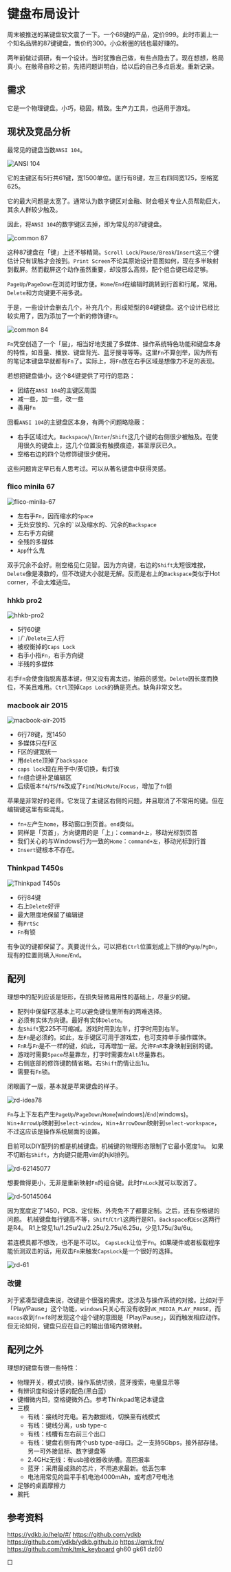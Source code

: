 # 键盘布局设计

周末被推送的某键盘软文震了一下。一个68键的产品，定价999。此时市面上一个知名品牌的87键键盘，售价约300。小众粉圈的钱也最好赚的。

两年前做过调研，有一个设计。当时犹豫自己做，有些点隐去了。现在想想，格局真小。在敝帚自珍之前，先把问题讲明白，给以后的自己多点启发。重新记录。

## 需求

它是一个物理键盘。小巧，稳固，精致。生产力工具，也适用于游戏。

## 现状及竞品分析

最常见的键盘当数`ANSI 104`。

![ANSI 104](./res/ansi-104.png "ANSI 104")

它的主键区有5行共61键，宽1500单位。底行有8键，左三右四同宽125，空格宽625。

它的最大问题是太宽了。通常认为数字键区对金融、财会相关专业人员帮助巨大，其余人群较少触及。

因此，将`ANSI 104`的数字键区去掉，即为常见的87键键盘。

![common 87](./res/common-87.png "common 87")

这种87键盘在「键」上还不够精简。`Scroll Lock`/`Pause/Break`/`Insert`这三个键估计只有误触才会按到。`Print Screen`不论其原始设计意图如何，现在多半映射到截屏。然而截屏这个动作虽然重要，却没那么高频，配个组合键已经足够。

`PageUp`/`PageDown`在浏览时很方便。`Home`/`End`在编辑时跳转到行首和行尾，常用。`Delete`和方向键更不用多说。

于是，一些设计会删去几个，补充几个，形成矩型的84键键盘。这个设计已经比较实用了，因为添加了一个新的修饰键`Fn`。

![common 84](./res/common-84.png "common 84")

`Fn`凭空创造了一个「层」，相当好地支援了多媒体、操作系统特色功能和键盘本身的特性，如音量、播放、键盘背光、蓝牙搜寻等等。这里`Fn`不算创举，因为所有的笔记本键盘早就都有`Fn`了。实际上，将`Fn`放在右手区域是想像力不足的表现。

若想把键盘做小，这个84键提供了可行的思路：
- 团结在`ANSI 104`的主键区周围
- 减一些，加一些，改一些
- 善用`Fn`

回看`ANSI 104`的主键盘区本身，有两个问题略隐蔽：
- 右手区域过大。`Backspace`/`\`/`Enter`/`Shift`这几个键的右侧很少被触及。在使用很久的键盘上，这几个位置没有触摸痕迹，甚至厚灰已久。
- 空格右边的四个功修饰键很少使用。

这些问题肯定早已有人思考过。可以从著名键盘中获得灵感。

### flico minila 67

![flico-minila-67](./res/flico-minila-67.png "flico-minila-67")

- 左右手`Fn`，因而缩水的`Space`
- 无处安放的、冗余的`` ` ``以及缩水的、冗余的`Backspace`
- 左右手方向键
- 全残的多媒体
- `App`什么鬼

双手冗余不会好。削空格见仁见智。因为方向键，右边的`Shift`太短很难按，`Delete`像是凑数的，但不改键大小就是无解。反而是右上的`Backspace`类似于Hot corner，不会太难适应。

### hhkb pro2

![hhkb-pro2](./res/hhkb-pro2.png "hhkb-pro2")

- 5行60键
- `|`/`` ` ``/`Delete`三人行
- 被权衡掉的`Caps Lock`
- 右手小指`Fn`，右手方向键
- 半残的多媒体

右手`Fn`会使食指脱离基本键，但又没有离太远，抽筋的感觉。`Delete`因长度而换位，不美且难用。`Ctrl`顶掉`Caps Lock`的确是亮点。缺角非常文艺。

### macbook air 2015

![macbook-air-2015](./res/macbook-air-2015.png "macbook-air-2015")

- 6行78键，宽1450
- 多媒体只在F区
- F区的键宽统一
- 用`delete`顶掉了`backspace`
- `caps lock`现在用于中/英切换，有灯诶
- `fn`组合键补足编辑区
- 后续版本`f4`/`f5`/`f6`改成了`Find`/`MicMute`/`Focus`，增加了`fn`锁

苹果是非常好的老师。它发现了主键区右侧的问题，并且取消了不常用的键。但在编辑键这里有些混乱。
- `fn+左`产生`home`，移动窗口到页首。`end`类似。
- 同样是「页首」，方向键用的是「上」：`command+上`，移动光标到页首
- 我们关心的与Windows行为一致的`Home`：`command+左`，移动光标到行首
- `Insert`键根本不存在。

### Thinkpad T450s

![Thinkpad T450s](./res/thinkpad-t450s.png "Thinkpad T450s")

- 6行84键
- 右上`Delete`好评
- 最大限度地保留了编辑键
- 有`PrtSc`
- `Fn`有锁

有争议的键都保留了。真要说什么，可以把右`Ctrl`位置划成上下排的`PgUp`/`PgDn`，现有的位置则填入`Home`/`End`。

## 配列

理想中的配列应该是矩形，在损失轻微易用性的基础上，尽量少的键。
- 配列中保留F区基本上可以避免键位里所有的两难选择。
- 必须有实体方向键。最好有实体`Delete`。
- 左`Shift`宽225不可缩减。游戏时用到左半，打字时用到右半。
- 左`Fn`是必须的。如此，左手键区可用于游戏宏，也可支持单手操作媒体。
- `FnR`与`Fn`是不一样的键，如此，可再增加一层。允许`FnR`本身映射到别的键。
- 游戏时需要`Space`尽量靠左，打字时需要左`Alt`尽量靠右。
- 右侧底部的修饰键酌情省略。右`Shift`酌情让出1u。
- 需要有`Fn`锁。

闭眼画了一版，基本就是苹果键盘的样子。

![rd-idea78](./res/rd-idea78.png "rd-idea78")

`Fn`与上下左右产生`PageUp`/`PageDown`/`Home`(windows)/`End`(windows)。
`Win`+`ArrowUp`映射到`select-window`，`Win`+`ArrowDown`映射到`select-workspace`，不过这应该是操作系统层面的设置。

目前可以DIY配列的都是机械键盘。机械键的物理形态限制了它最小宽度1u。
如果不切断右`Shift`，方向键只能用vim的hjkl排列。

![rd-62145077](./res/rd-62145077.png "rd-62145077")

想要做得更小，无非是重新映射`Fn`的组合键。此时`FnLock`就可以取消了。

![rd-50145064](./res/rd-50145064.png "rd-50145064")

因为宽度定了1450，PCB、定位板、外壳免不了都要定制。之后，还有空格键的问题。
机械键盘每行键高不等，`Shift`/`Ctrl`这两行是R1，`Backspace`和`Esc`这两行是R4。
R1上常见1u/1.25u/2u/2.25u/2.75u/6.25u，少见1.75u/3u/6u。

若连模具都不想改，也不是不可以。
`CapsLock`让位于`Fn`。如果硬件或者板载程序能侦测双击的话，用双击`Fn`来触发`CapsLock`是一个很好的选择。

![rd-61](./res/rd-61.png "rd-61")

### 改键

对于紧凑型键盘来说，改键是个很强的需求。这涉及与操作系统的对接。比如对于「Play/Pause」这个功能，`windows`只关心有没有收到`VK_MEDIA_PLAY_PAUSE`，而`macos`收到`fn`+`f8`时发现这个组个键的意图是「Play/Pause」，因而触发相应动作。但无论如何，键盘只应在自己的输出值域内做映射。

## 配列之外

理想的键盘有很一些特性：
- 物理开关，模式切换，操作系统切换，蓝牙搜索，电量显示等
- 有辨识度和设计感的配色(黑白蓝)
- 键帽微内凹，空格键微外凸。参考Thinkpad笔记本键盘
- 三模
  - 有线：接线时充电。若为数据线，切换至有线模式
  - 有线：键线分离，usb type-c
  - 有线：线槽有左右前三个出口
  - 有线：键盘右侧有两个usb type-a母口。之一支持5Gbps，接外部存储。另一可外接鼠标、数字键盘等
  - 2.4GHz无线：有usb接收器收纳槽。高回报率
  - 蓝牙：采用最成熟的芯片，不用追求最新。低丢包率
  - 电池用常见的扁平手机电池4000mAh，或考虑7号电池
- 足够的桌面摩擦力
- 腕托

## 参考资料

https://ydkb.io/help/#/
https://github.com/ydkb
https://github.com/ydkb/ydkb.github.io
https://qmk.fm/
https://github.com/tmk/tmk_keyboard
gh60
gk61
dz60

□
